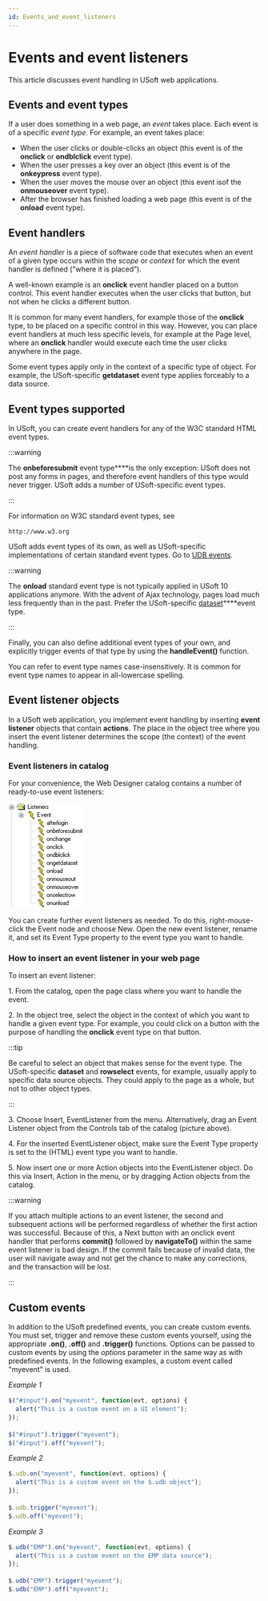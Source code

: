 ```yaml
---
id: Events_and_event_listeners
---
```


# Events and event listeners

This article discusses event handling in USoft web applications.

## Events and event types

If a user does something in a web page, an *event* takes place. Each event is of a specific *event type*. For example, an event takes place:

- When the user clicks or double-clicks an object (this event is of the **onclick** or **ondblclick** event type).
- When the user presses a key over an object (this event is of the **onkeypress** event type).
- When the user moves the mouse over an object (this event isof the **onmouseover** event type).
- After the browser has finished loading a web page (this event is of the **onload** event type).

## Event handlers

An *event handler* is a piece of software code that executes when an event of a given type occurs within the *scope* or *context* for which the event handler is defined ("where it is placed”).

A well-known example is an **onclick** event handler placed on a button control. This event handler executes when the user clicks that button, but not when he clicks a different button.

It is common for many event handlers, for example those of the **onclick** type, to be placed on a specific control in this way. However, you can place event handlers at much less specific levels, for example at the Page level, where an **onclick** handler would execute each time the user clicks anywhere in the page.

Some event types apply only in the context of a specific type of object. For example, the USoft-specific **getdataset** event type applies forceably to a data source.

## Event types supported

In USoft, you can create event handlers for any of the W3C standard HTML event types.


:::warning

The **onbeforesubmit** event type****is the only exception: USoft does not post any forms in pages, and therefore event handlers of this type would never trigger. USoft adds a number of USoft-specific event types.

:::

For information on W3C standard event types, see

```
http://www.w3.org
```

USoft adds event types of its own, as well as USoft-specific implementations of certain standard event types. Go to [UDB events](/Web_and_app_UIs/UDB_Events).


:::warning

The **onload** standard event type is not typically applied in USoft 10 applications anymore. With the advent of Ajax technology, pages load much less frequently than in the past. Prefer the USoft-specific [dataset](/Web_and_app_UIs/UDB_Events/dataset.md)****event type.

:::

Finally, you can also define additional event types of your own, and explicitly trigger events of that type by using the **handleEvent()** function.

You can refer to event type names case-insensitively. It is common for event type names to appear in all-lowercase spelling.

## Event listener objects

In a USoft web application, you implement event handling by inserting **event listener** objects that contain **actions**. The place in the object tree where you insert the event listener determines the scope (the context) of the event handling.

### Event listeners in catalog

For your convenience, the Web Designer catalog contains a number of ready-to-use event listeners:

![](./assets/b5d869c1-8a97-430d-b7ba-f5b816d84fa8.png)

You can create further event listeners as needed. To do this, right-mouse-click the Event node and choose New. Open the new event listener, rename it, and set its Event Type property to the event type you want to handle.

### How to insert an event listener in your web page

To insert an event listener:

1. From the catalog, open the page class where you want to handle the event.

2. In the object tree, select the object in the context of which you want to handle a given event type. For example, you could click on a button with the purpose of handling the **onclick** event type on that button.


:::tip

Be careful to select an object that makes sense for the event type. The USoft-specific **dataset** and **rowselect** events, for example, usually apply to specific data source objects. They could apply to the page as a whole, but not to other object types.

:::

3. Choose Insert, EventListener from the menu. Alternatively, drag an Event Listener object from the Controls tab of the catalog (picture above).

4. For the inserted EventListener object, make sure the Event Type property is set to the (HTML) event type you want to handle.

5. Now insert one or more Action objects into the EventListener object. Do this via Insert, Action in the menu, or by dragging Action objects from the catalog.


:::warning

If you attach multiple actions to an event listener, the second and subsequent actions will be performed regardless of whether the first action was successful. Because of this, a Next button with an onclick event handler that performs **commit()** followed by **navigateTo()** within the same event listener is bad design. If the commit fails because of invalid data, the user will navigate away and not get the chance to make any corrections, and the transaction will be lost.

:::

## Custom events

In addition to the USoft predefined events, you can create custom events. You must set, trigger and remove these custom events yourself, using the appropriate **.on()**, **.off()** and **.trigger()** functions. Options can be passed to custom events by using the *options* parameter in the same way as with predefined events. In the following examples, a custom event called "myevent" is used.

*Example 1*

```js
$("#input").on("myevent", function(evt, options) {
  alert("This is a custom event on a UI element"); 
});

$("#input").trigger("myevent");
$("#input").off("myevent");
```

*Example 2*

```js
$.udb.on("myevent", function(evt, options) {
  alert("This is a custom event on the $.udb object"); 
});

$.udb.trigger("myevent");
$.udb.off("myevent");
```

*Example 3*

```js
$.udb("EMP").on("myevent", function(evt, options) {
  alert("This is a custom event on the EMP data source"); 
});

$.udb("EMP").trigger("myevent");
$.udb("EMP").off("myevent");
```